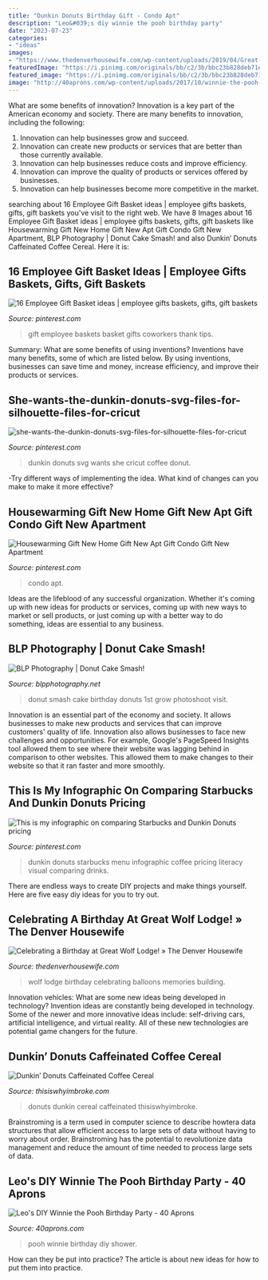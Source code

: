 ```yaml
---
title: "Dunkin Donuts Birthday Gift - Condo Apt"
description: "Leo&#039;s diy winnie the pooh birthday party"
date: "2023-07-23"
categories:
- "ideas"
images:
- "https://www.thedenverhousewife.com/wp-content/uploads/2019/04/Great-Wolf-Lodge-Birthday-Balloons-683x1024.jpg"
featuredImage: "https://i.pinimg.com/originals/bb/c2/3b/bbc23b828deb71eb3f811a67c0daea5c.jpg"
featured_image: "https://i.pinimg.com/originals/bb/c2/3b/bbc23b828deb71eb3f811a67c0daea5c.jpg"
image: "http://40aprons.com/wp-content/uploads/2017/10/winnie-the-pooh-birthday-party-30-700x1050.jpg"
---
```



What are some benefits of innovation?
Innovation is a key part of the American economy and society. There are many benefits to innovation, including the following: 
1. Innovation can help businesses grow and succeed. 
2. Innovation can create new products or services that are better than those currently available. 
3. Innovation can help businesses reduce costs and improve efficiency. 
4. Innovation can improve the quality of products or services offered by businesses. 
5. Innovation can help businesses become more competitive in the market.

	

		
searching about 16 Employee Gift Basket ideas | employee gifts baskets, gifts, gift baskets you've visit to the right web. We have 8 Images about 16 Employee Gift Basket ideas | employee gifts baskets, gifts, gift baskets like Housewarming Gift New Home Gift New Apt Gift Condo Gift New Apartment, BLP Photography | Donut Cake Smash! and also Dunkin’ Donuts Caffeinated Coffee Cereal. Here it is:
		
    
## 16 Employee Gift Basket Ideas | Employee Gifts Baskets, Gifts, Gift Baskets

<img loading=lazy src="https://i.pinimg.com/236x/bb/15/5c/bb155c7513a9ebe9bf4fd99a4f3a5eff--life-tips-gift-baskets.jpg" onerror="this.onerror=null;this.src='https://tse1.mm.bing.net/th?id=OIP.wQGPy2gOHXO1x5ejYX-kpgDYEg&amp;pid=15.1';" alt="16 Employee Gift Basket ideas | employee gifts baskets, gifts, gift baskets">

_Source: pinterest.com_

>gift employee baskets basket gifts coworkers thank tips. 

	

Summary: What are some benefits of using inventions?
Inventions have many benefits, some of which are listed below. By using inventions, businesses can save time and money, increase efficiency, and improve their products or services.

    
## She-wants-the-dunkin-donuts-svg-files-for-silhouette-files-for-cricut

<img loading=lazy src="https://i.pinimg.com/736x/47/92/d1/4792d1c95b3f021741cf70048ea03d2b.jpg" onerror="this.onerror=null;this.src='https://tse1.mm.bing.net/th?id=OIP.A-yCj_sdxs1fwvhl2xeJ7gHaHa&amp;pid=15.1';" alt="she-wants-the-dunkin-donuts-svg-files-for-silhouette-files-for-cricut">

_Source: pinterest.com_

>dunkin donuts svg wants she cricut coffee donut. 

	

-Try different ways of implementing the idea. What kind of changes can you make to make it more effective? 

    
## Housewarming Gift New Home Gift New Apt Gift Condo Gift New Apartment

<img loading=lazy src="https://i.pinimg.com/originals/bb/c2/3b/bbc23b828deb71eb3f811a67c0daea5c.jpg" onerror="this.onerror=null;this.src='https://tse2.mm.bing.net/th?id=OIP.IX97XXU7b-h022uvUsaK7gHaJ4&amp;pid=15.1';" alt="Housewarming Gift New Home Gift New Apt Gift Condo Gift New Apartment">

_Source: pinterest.com_

>condo apt. 

	

Ideas are the lifeblood of any successful organization. Whether it's coming up with new ideas for products or services, coming up with new ways to market or sell products, or just coming up with a better way to do something, ideas are essential to any business.

    
## BLP Photography | Donut Cake Smash!

<img loading=lazy src="https://www.blpphotography.net/img/s/v-10/p2255503330-4.jpg" onerror="this.onerror=null;this.src='https://tse4.mm.bing.net/th?id=OIP.wejI_QBv0kjiXbDYZuI-ZwAAAA&amp;pid=15.1';" alt="BLP Photography | Donut Cake Smash!">

_Source: blpphotography.net_

>donut smash cake birthday donuts 1st grow photoshoot visit. 

	

Innovation is an essential part of the economy and society. It allows businesses to make new products and services that can improve customers' quality of life. Innovation also allows businesses to face new challenges and opportunities. For example, Google's PageSpeed Insights tool allowed them to see where their website was lagging behind in comparison to other websites. This allowed them to make changes to their website so that it ran faster and more smoothly.

    
## This Is My Infographic On Comparing Starbucks And Dunkin Donuts Pricing

<img loading=lazy src="https://i.pinimg.com/736x/7a/24/e9/7a24e9c12c275625314c8e2dc1dbda49--dunkin-donuts-visual-literacy.jpg" onerror="this.onerror=null;this.src='https://tse3.mm.bing.net/th?id=OIP.UvrPr8CU-nFcB728yBz9EwAAAA&amp;pid=15.1';" alt="This is my infographic on comparing Starbucks and Dunkin Donuts pricing">

_Source: pinterest.com_

>dunkin donuts starbucks menu infographic coffee pricing literacy visual comparing drinks. 

	

There are endless ways to create DIY projects and make things yourself. Here are five easy diy ideas for you to try out.

    
## Celebrating A Birthday At Great Wolf Lodge! » The Denver Housewife

<img loading=lazy src="https://www.thedenverhousewife.com/wp-content/uploads/2019/04/Great-Wolf-Lodge-Birthday-Balloons-683x1024.jpg" onerror="this.onerror=null;this.src='https://tse1.mm.bing.net/th?id=OIP.Qdlh1rPNApKofQNewH7tfwHaLG&amp;pid=15.1';" alt="Celebrating a Birthday at Great Wolf Lodge! » The Denver Housewife">

_Source: thedenverhousewife.com_

>wolf lodge birthday celebrating balloons memories building. 

	

Innovation vehicles: What are some new ideas being developed in technology?
Invention ideas are constantly being developed in technology. Some of the newer and more innovative ideas include: self-driving cars, artificial intelligence, and virtual reality. All of these new technologies are potential game changers for the future.

    
## Dunkin’ Donuts Caffeinated Coffee Cereal

<img loading=lazy src="https://cdn.thisiswhyimbroke.com/images/dunkin-donuts-caffeinated-cereal-post-640x533.jpg" onerror="this.onerror=null;this.src='https://tse1.mm.bing.net/th?id=OIP.LMb-DCTPz-M_zLmc5aDpLQHaGK&amp;pid=15.1';" alt="Dunkin’ Donuts Caffeinated Coffee Cereal">

_Source: thisiswhyimbroke.com_

>donuts dunkin cereal caffeinated thisiswhyimbroke. 

	

Brainstroming is a term used in computer science to describe howtera data structures that allow efficient access to large sets of data without having to worry about order. Brainstroming has the potential to revolutionize data management and reduce the amount of time needed to process large sets of data.

    
## Leo&#039;s DIY Winnie The Pooh Birthday Party - 40 Aprons

<img loading=lazy src="http://40aprons.com/wp-content/uploads/2017/10/winnie-the-pooh-birthday-party-30-700x1050.jpg" onerror="this.onerror=null;this.src='https://tse1.mm.bing.net/th?id=OIP.-DOGXjjBMVGvVGtFR5LoKAHaLH&amp;pid=15.1';" alt="Leo&#039;s DIY Winnie the Pooh Birthday Party - 40 Aprons">

_Source: 40aprons.com_

>pooh winnie birthday diy shower. 

	

How can they be put into practice?
The article is about new ideas for how to put them into practice.

